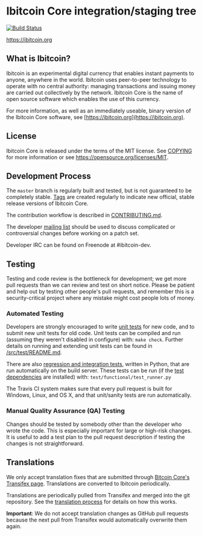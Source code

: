 Ibitcoin Core integration/staging tree
=====================================

[![Build Status](https://travis-ci.org/ibitcoin-project/ibitcoin.svg?branch=master)](https://travis-ci.org/ibitcoin-project/ibitcoin)

https://ibitcoin.org

What is Ibitcoin?
----------------

Ibitcoin is an experimental digital currency that enables instant payments to
anyone, anywhere in the world. Ibitcoin uses peer-to-peer technology to operate
with no central authority: managing transactions and issuing money are carried
out collectively by the network. Ibitcoin Core is the name of open source
software which enables the use of this currency.

For more information, as well as an immediately useable, binary version of
the Ibitcoin Core software, see [https://ibitcoin.org](https://ibitcoin.org).

License
-------

Ibitcoin Core is released under the terms of the MIT license. See [COPYING](COPYING) for more
information or see https://opensource.org/licenses/MIT.

Development Process
-------------------

The `master` branch is regularly built and tested, but is not guaranteed to be
completely stable. [Tags](https://github.com/ibitcoin-project/ibitcoin/tags) are created
regularly to indicate new official, stable release versions of Ibitcoin Core.

The contribution workflow is described in [CONTRIBUTING.md](CONTRIBUTING.md).

The developer [mailing list](https://groups.google.com/forum/#!forum/ibitcoin-dev)
should be used to discuss complicated or controversial changes before working
on a patch set.

Developer IRC can be found on Freenode at #ibitcoin-dev.

Testing
-------

Testing and code review is the bottleneck for development; we get more pull
requests than we can review and test on short notice. Please be patient and help out by testing
other people's pull requests, and remember this is a security-critical project where any mistake might cost people
lots of money.

### Automated Testing

Developers are strongly encouraged to write [unit tests](src/test/README.md) for new code, and to
submit new unit tests for old code. Unit tests can be compiled and run
(assuming they weren't disabled in configure) with: `make check`. Further details on running
and extending unit tests can be found in [/src/test/README.md](/src/test/README.md).

There are also [regression and integration tests](/test), written
in Python, that are run automatically on the build server.
These tests can be run (if the [test dependencies](/test) are installed) with: `test/functional/test_runner.py`

The Travis CI system makes sure that every pull request is built for Windows, Linux, and OS X, and that unit/sanity tests are run automatically.

### Manual Quality Assurance (QA) Testing

Changes should be tested by somebody other than the developer who wrote the
code. This is especially important for large or high-risk changes. It is useful
to add a test plan to the pull request description if testing the changes is
not straightforward.

Translations
------------

We only accept translation fixes that are submitted through [Bitcoin Core's Transifex page](https://www.transifex.com/projects/p/bitcoin/).
Translations are converted to Ibitcoin periodically.

Translations are periodically pulled from Transifex and merged into the git repository. See the
[translation process](doc/translation_process.md) for details on how this works.

**Important**: We do not accept translation changes as GitHub pull requests because the next
pull from Transifex would automatically overwrite them again.
